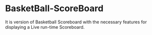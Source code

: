 # BasketBall-ScoreBoard
It is version of Basketball Scoreboard with the necessary features for displaying a Live run-time Scoreboard.
